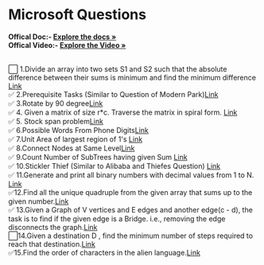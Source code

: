 # Microsoft Questions 
<b>Offical Doc:- </b><a href="https://docs.google.com/document/d/1sSyOTeZBVJExf0oytLVGk6Z34h1usFm4QRkr1Wb5ouk/edit"><strong>Explore the docs »</strong></a><br/>
<b>Offical Video:- </b> <a href="https://www.youtube.com/watch?v=t8FeH5jNA-E&t=105s&ab_channel=ArshGoyal"><strong>Explore the Video »</strong></a><br/>
<br/>

⬜ 1.Divide an array into two sets S1 and S2 such that the absolute difference between their sums is minimum and find the minimum difference <a href="https://practice.geeksforgeeks.org/problems/minimum-sum-partition3317/1/">Link</a>  
✅ 2.Prerequisite Tasks (Similar to Question of Modern Park)<a href="https://practice.geeksforgeeks.org/problems/prerequisite-tasks/1/">Link</a>  
✅ 3.Rotate by 90 degree<a href="https://practice.geeksforgeeks.org/problems/rotate-by-90-degree0356/1/">Link</a>  
✅ 4. Given a matrix of size r*c. Traverse the matrix in spiral form. <a href="https://practice.geeksforgeeks.org/problems/spirally-traversing-a-matrix-1587115621/1/">Link</a>  
✅ 5. Stock span problem<a href="https://practice.geeksforgeeks.org/problems/stock-span-problem-1587115621/1">Link</a>  
✅ 6.Possible Words From Phone Digits<a href="https://practice.geeksforgeeks.org/problems/possible-words-from-phone-digits-1587115620/1/">Link</a>  
✅ 7.Unit Area of largest region of 1's <a href="https://practice.geeksforgeeks.org/problems/length-of-largest-region-of-1s-1587115620/1/">Link</a>  
✅ 8.Connect Nodes at Same Level<a href="https://practice.geeksforgeeks.org/problems/connect-nodes-at-same-level/1/">Link</a>  
✅ 9.Count Number of SubTrees having given Sum <a href="https://practice.geeksforgeeks.org/problems/count-number-of-subtrees-having-given-sum/1/">Link</a>  
✅ 10.Stickler Thief (Similar to Alibaba and Thiefes Question) <a href="https://practice.geeksforgeeks.org/problems/stickler-theif-1587115621/1/">Link</a>  
✅ 11.Generate and print all binary numbers with decimal values from 1 to N.  <a href="https://practice.geeksforgeeks.org/problems/generate-binary-numbers-1587115620/1/">Link</a>  
✅12.Find all the unique quadruple from the given array that sums up to the given number.<a href="https://practice.geeksforgeeks.org/problems/find-all-four-sum-numbers1732/1">Link</a>  
✅ 13.Given a Graph of V vertices and E edges and another edge(c - d), the task is to find if the given edge is a Bridge. i.e., removing the edge disconnects the graph.<a href="https://practice.geeksforgeeks.org/problems/bridge-edge-in-graph/1">Link</a>  
⬜14.Given a destination D , find the minimum number of steps required to reach that destination.<a href="https://practice.geeksforgeeks.org/problems/minimum-number-of-steps-to-reach-a-given-number5234/1/">Link</a>  
✅15.Find the order of characters in the alien language.<a href="https://practice.geeksforgeeks.org/problems/alien-dictionary/1/">Link</a>  
